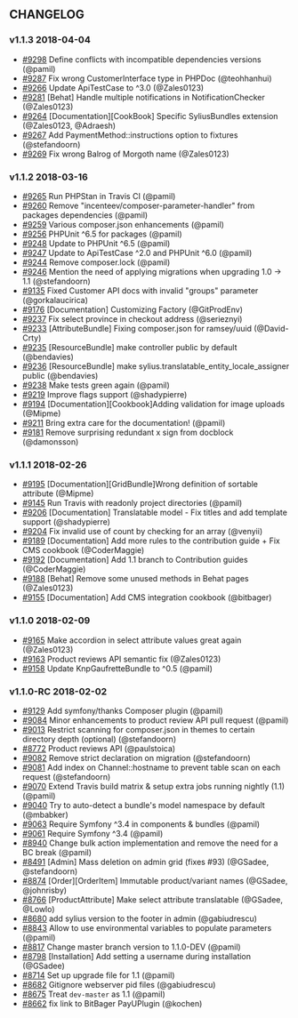 ## CHANGELOG

### v1.1.3 2018-04-04

- [#9298](https://github.com/Sylius/Sylius/pull/9298) Define conflicts with incompatible dependencies versions (@pamil)
- [#9287](https://github.com/Sylius/Sylius/pull/9287) Fix wrong CustomerInterface type in PHPDoc (@teohhanhui)
- [#9266](https://github.com/Sylius/Sylius/pull/9266) Update ApiTestCase to ^3.0 (@Zales0123)
- [#9281](https://github.com/Sylius/Sylius/pull/9281) [Behat] Handle multiple notifications in NotificationChecker (@Zales0123)
- [#9264](https://github.com/Sylius/Sylius/pull/9264) [Documentation][CookBook] Specific SyliusBundles extension (@Zales0123, @Adraesh)
- [#9267](https://github.com/Sylius/Sylius/pull/9267) Add PaymentMethod::instructions option to fixtures (@stefandoorn)
- [#9269](https://github.com/Sylius/Sylius/pull/9269) Fix wrong Balrog of Morgoth name (@Zales0123)

### v1.1.2 2018-03-16

- [#9265](https://github.com/Sylius/Sylius/pull/9265) Run PHPStan in Travis CI (@pamil)
- [#9260](https://github.com/Sylius/Sylius/pull/9260) Remove "incenteev/composer-parameter-handler" from packages dependencies (@pamil)
- [#9259](https://github.com/Sylius/Sylius/pull/9259) Various composer.json enhancements (@pamil)
- [#9256](https://github.com/Sylius/Sylius/pull/9256) PHPUnit ^6.5 for packages (@pamil)
- [#9248](https://github.com/Sylius/Sylius/pull/9248) Update to PHPUnit ^6.5 (@pamil)
- [#9247](https://github.com/Sylius/Sylius/pull/9247) Update to ApiTestCase ^2.0 and PHPUnit ^6.0 (@pamil)
- [#9244](https://github.com/Sylius/Sylius/pull/9244) Remove composer.lock (@pamil)
- [#9246](https://github.com/Sylius/Sylius/pull/9246) Mention the need of applying migrations when upgrading 1.0 -> 1.1 (@stefandoorn)
- [#9135](https://github.com/Sylius/Sylius/pull/9135) Fixed Customer API docs with invalid "groups" parameter (@gorkalaucirica)
- [#9176](https://github.com/Sylius/Sylius/pull/9176) [Documentation] Customizing Factory (@GitProdEnv)
- [#9237](https://github.com/Sylius/Sylius/pull/9237) Fix select province in checkout address (@serieznyi)
- [#9233](https://github.com/Sylius/Sylius/pull/9233) [AttributeBundle] Fixing composer.json for ramsey/uuid (@David-Crty)
- [#9235](https://github.com/Sylius/Sylius/pull/9235) [ResourceBundle] make controller public by default (@bendavies)
- [#9236](https://github.com/Sylius/Sylius/pull/9236) [ResourceBundle] make sylius.translatable_entity_locale_assigner public (@bendavies)
- [#9238](https://github.com/Sylius/Sylius/pull/9238) Make tests green again (@pamil)
- [#9219](https://github.com/Sylius/Sylius/pull/9219) Improve flags support (@shadypierre)
- [#9194](https://github.com/Sylius/Sylius/pull/9194) [Documentation][Cookbook]Adding validation for image uploads (@Mipme)
- [#9211](https://github.com/Sylius/Sylius/pull/9211) Bring extra care for the documentation! (@pamil)
- [#9181](https://github.com/Sylius/Sylius/pull/9181) Remove surprising redundant x sign from docblock (@damonsson)

### v1.1.1 2018-02-26

- [#9195](https://github.com/Sylius/Sylius/pull/9195) [Documentation][GridBundle]Wrong definition of sortable attribute (@Mipme)
- [#9145](https://github.com/Sylius/Sylius/pull/9145) Run Travis with readonly project directories (@pamil)
- [#9206](https://github.com/Sylius/Sylius/pull/9206) [Documentation] Translatable model - Fix titles and add template support (@shadypierre)
- [#9204](https://github.com/Sylius/Sylius/pull/9204) Fix invalid use of count by checking for an array (@venyii)
- [#9189](https://github.com/Sylius/Sylius/pull/9189) [Documentation] Add more rules to the contribution guide + Fix CMS cookbook (@CoderMaggie)
- [#9192](https://github.com/Sylius/Sylius/pull/9192) [Documentation] Add 1.1 branch to Contribution guides (@CoderMaggie)
- [#9188](https://github.com/Sylius/Sylius/pull/9188) [Behat] Remove some unused methods in Behat pages (@Zales0123)
- [#9155](https://github.com/Sylius/Sylius/pull/9155) [Documentation] Add CMS integration cookbook (@bitbager)

### v1.1.0 2018-02-09

- [#9165](https://github.com/Sylius/Sylius/pull/9165) Make accordion in select attribute values great again (@Zales0123)
- [#9163](https://github.com/Sylius/Sylius/pull/9163) Product reviews API semantic fix (@Zales0123)
- [#9158](https://github.com/Sylius/Sylius/pull/9158) Update KnpGaufretteBundle to ^0.5 (@pamil)

### v1.1.0-RC 2018-02-02

- [#9129](https://github.com/Sylius/Sylius/pull/9129) Add symfony/thanks Composer plugin (@pamil)
- [#9084](https://github.com/Sylius/Sylius/pull/9084) Minor enhancements to product review API pull request (@pamil)
- [#9013](https://github.com/Sylius/Sylius/pull/9013) Restrict scanning for composer.json in themes to certain directory depth (optional) (@stefandoorn)
- [#8772](https://github.com/Sylius/Sylius/pull/8772) Product reviews API (@paulstoica)
- [#9082](https://github.com/Sylius/Sylius/pull/9082) Remove strict declaration on migration (@stefandoorn)
- [#9081](https://github.com/Sylius/Sylius/pull/9081) Add index on Channel::hostname to prevent table scan on each request (@stefandoorn)
- [#9070](https://github.com/Sylius/Sylius/pull/9070) Extend Travis build matrix & setup extra jobs running nightly (1.1) (@pamil)
- [#9040](https://github.com/Sylius/Sylius/pull/9040) Try to auto-detect a bundle's model namespace by default (@mbabker)
- [#9063](https://github.com/Sylius/Sylius/pull/9063) Require Symfony ^3.4 in components & bundles (@pamil)
- [#9061](https://github.com/Sylius/Sylius/pull/9061) Require Symfony ^3.4 (@pamil)
- [#8940](https://github.com/Sylius/Sylius/pull/8940) Change bulk action implementation and remove the need for a BC break (@pamil)
- [#8491](https://github.com/Sylius/Sylius/pull/8491) [Admin] Mass deletion on admin grid (fixes #93) (@GSadee, @stefandoorn)
- [#8874](https://github.com/Sylius/Sylius/pull/8874) [Order][OrderItem] Immutable product/variant names (@GSadee, @johnrisby)
- [#8766](https://github.com/Sylius/Sylius/pull/8766) [ProductAttribute] Make select attribute translatable (@GSadee, @Lowlo)
- [#8680](https://github.com/Sylius/Sylius/pull/8680) add sylius version to the footer in admin (@gabiudrescu)
- [#8843](https://github.com/Sylius/Sylius/pull/8843) Allow to use environmental variables to populate parameters (@pamil)
- [#8817](https://github.com/Sylius/Sylius/pull/8817) Change master branch version to 1.1.0-DEV (@pamil)
- [#8798](https://github.com/Sylius/Sylius/pull/8798) [Installation] Add setting a username during installation (@GSadee)
- [#8714](https://github.com/Sylius/Sylius/pull/8714) Set up upgrade file for 1.1 (@pamil)
- [#8682](https://github.com/Sylius/Sylius/pull/8682) Gitignore webserver pid files (@gabiudrescu)
- [#8675](https://github.com/Sylius/Sylius/pull/8675) Treat `dev-master` as 1.1 (@pamil)
- [#8662](https://github.com/Sylius/Sylius/pull/8662) fix link to BitBager PayUPlugin (@kochen)
